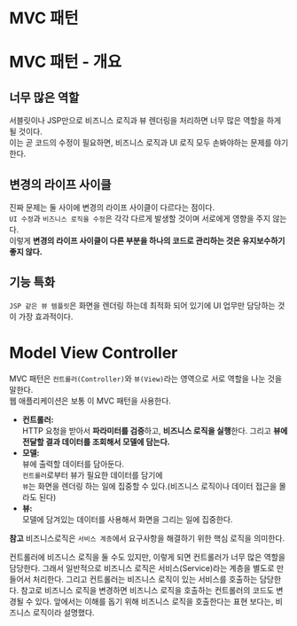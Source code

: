MVC 패턴
===============

# MVC 패턴 - 개요
## 너무 많은 역할  
서블릿이나 JSP만으로 비즈니스 로직과 뷰 렌더링을 처리하면 너무 많은 역할을 하게 될 것이다.      
이는 곧 코드의 수정이 필요하면, 비즈니스 로직과 UI 로직 모두 손봐야하는 문제를 야기한다.    
            
## 변경의 라이프 사이클       
진짜 문제는 둘 사이에 변경의 라이프 사이클이 다르다는 점이다.        
`UI 수정`과 `비즈니스 로직을 수정`은 각각 다르게 발생할 것이며 서로에게 영향을 주지 않는다.        
이렇게 **변경의 라이프 사이클이 다른 부분을 하나의 코드로 관리하는 것은 유지보수하기 좋지 않다.**   

## 기능 특화
`JSP 같은 뷰 템플릿`은 화면을 렌더링 하는데 최적화 되어 있기에 UI 업무만 담당하는 것이 가장 효과적이다.

# Model View Controller
MVC 패턴은 `컨트롤러(Controller)`와 `뷰(View)`라는 영역으로 서로 역할을 나눈 것을 말한다.      
웹 애플리케이션은 보통 이 MVC 패턴을 사용한다.       
        
* **컨트롤러:**   
  HTTP 요청을 받아서 **파라미터를 검증**하고, **비즈니스 로직을 실행**한다. 
  그리고 **뷰에 전달할 결과 데이터를 조회해서 모델에 담는다.**   
* **모델:**      
  뷰에 출력할 데이터를 담아둔다.    
  `컨트롤러`로부터 뷰가 필요한 데이터를 담기에       
  `뷰`는 화면을 렌더링 하는 일에 집중할 수 있다.(비즈니스 로직이나 데이터 접근을 몰라도 된다)    
* **뷰:**    
  모델에 담겨있는 데이터를 사용해서 화면을 그리는 일에 집중한다.     
    
**참고**
비즈니스로직은 `서비스 계층`에서 요구사항을 해결하기 위한 핵심 로직을 의미한다.   


컨트롤러에 비즈니스 로직을 둘 수도 있지만, 이렇게 되면 컨트롤러가 너무 많은 역할을 담당한다. 그래서
일반적으로 비즈니스 로직은 서비스(Service)라는 계층을 별도로 만들어서 처리한다. 그리고 컨트롤러는
비즈니스 로직이 있는 서비스를 호출하는 담당한다. 참고로 비즈니스 로직을 변경하면 비즈니스 로직을
호출하는 컨트롤러의 코드도 변경될 수 있다. 앞에서는 이해를 돕기 위해 비즈니스 로직을 호출한다는 표현
보다는, 비즈니스 로직이라 설명했다.
